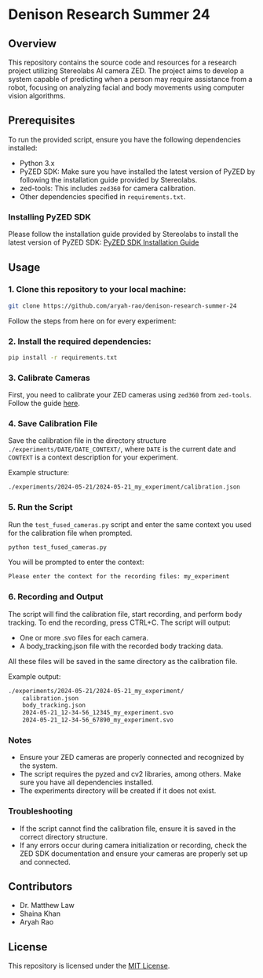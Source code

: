 # Denison Research Summer 24

## Overview

This repository contains the source code and resources for a research project utilizing Stereolabs AI camera ZED. The project aims to develop a system capable of predicting when a person may require assistance from a robot, focusing on analyzing facial and body movements using computer vision algorithms.

## Prerequisites

To run the provided script, ensure you have the following dependencies installed:

- Python 3.x
- PyZED SDK: Make sure you have installed the latest version of PyZED by following the installation guide provided by Stereolabs.
- zed-tools: This includes `zed360` for camera calibration.
- Other dependencies specified in `requirements.txt`.

### Installing PyZED SDK

Please follow the installation guide provided by Stereolabs to install the latest version of PyZED SDK:
[PyZED SDK Installation Guide](https://www.stereolabs.com/docs/app-development/python/install)

## Usage

### 1. Clone this repository to your local machine:

```bash
git clone https://github.com/aryah-rao/denison-research-summer-24
```

Follow the steps from here on for every experiment:

### 2. Install the required dependencies:

```bash
pip install -r requirements.txt
```

### 3. Calibrate Cameras

First, you need to calibrate your ZED cameras using `zed360` from `zed-tools`. Follow the guide [here](https://www.stereolabs.com/docs/fusion/zed360).

### 4. Save Calibration File

Save the calibration file in the directory structure `./experiments/DATE/DATE_CONTEXT/`, where `DATE` is the current date and `CONTEXT` is a context description for your experiment.

Example structure:
```bash
./experiments/2024-05-21/2024-05-21_my_experiment/calibration.json
```

### 5. Run the Script

Run the `test_fused_cameras.py` script and enter the same context you used for the calibration file when prompted.

```bash
python test_fused_cameras.py
```

You will be prompted to enter the context:
```bash
Please enter the context for the recording files: my_experiment
```

### 6. Recording and Output

The script will find the calibration file, start recording, and perform body tracking. To end the recording, press CTRL+C. The script will output:

- One or more .svo files for each camera.
- A body_tracking.json file with the recorded body tracking data.

All these files will be saved in the same directory as the calibration file.

Example output:

```bash
./experiments/2024-05-21/2024-05-21_my_experiment/
    calibration.json
    body_tracking.json
    2024-05-21_12-34-56_12345_my_experiment.svo
    2024-05-21_12-34-56_67890_my_experiment.svo
```

### Notes

- Ensure your ZED cameras are properly connected and recognized by the system.
- The script requires the pyzed and cv2 libraries, among others. Make sure you have all dependencies installed.
- The experiments directory will be created if it does not exist.

### Troubleshooting

- If the script cannot find the calibration file, ensure it is saved in the correct directory structure.
- If any errors occur during camera initialization or recording, check the ZED SDK documentation and ensure your cameras are properly set up and connected.

## Contributors

- Dr. Matthew Law
- Shaina Khan
- Aryah Rao

## License

This repository is licensed under the [MIT License](LICENSE).